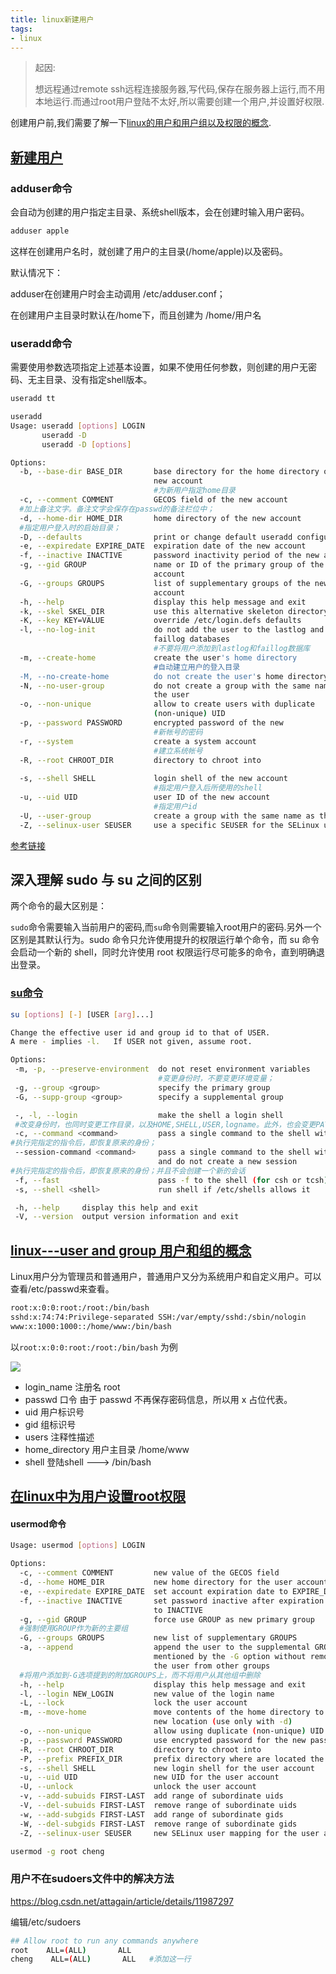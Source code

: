 ```yaml
---
title: linux新建用户
tags:
- linux
---
```


> 起因:
>
> 想远程通过remote ssh远程连接服务器,写代码,保存在服务器上运行,而不用本地运行.而通过root用户登陆不太好,所以需要创建一个用户,并设置好权限.

创建用户前,我们需要了解一下[linux的用户和用户组以及权限的概念](https://blog.csdn.net/yue7603835/article/details/73699258).

## [新建用户](https://blog.csdn.net/beitiandijun/article/details/41678251)

### adduser命令

会自动为创建的用户指定主目录、系统shell版本，会在创建时输入用户密码。

```bash
adduser apple
```

这样在创建用户名时，就创建了用户的主目录(/home/apple)以及密码。

默认情况下：

adduser在创建用户时会主动调用  /etc/adduser.conf；

在创建用户主目录时默认在/home下，而且创建为 /home/用户名

### useradd命令

需要使用参数选项指定上述基本设置，如果不使用任何参数，则创建的用户无密码、无主目录、没有指定shell版本。

```bash
useradd tt
```

```bash
useradd
Usage: useradd [options] LOGIN
       useradd -D
       useradd -D [options]

Options:
  -b, --base-dir BASE_DIR       base directory for the home directory of the
                                new account
                                #为新用户指定home目录
  -c, --comment COMMENT         GECOS field of the new account
  #加上备注文字。备注文字会保存在passwd的备注栏位中；
  -d, --home-dir HOME_DIR       home directory of the new account
  #指定用户登入时的启始目录；
  -D, --defaults                print or change default useradd configuration
  -e, --expiredate EXPIRE_DATE  expiration date of the new account
  -f, --inactive INACTIVE       password inactivity period of the new account
  -g, --gid GROUP               name or ID of the primary group of the new
                                account
  -G, --groups GROUPS           list of supplementary groups of the new
                                account
  -h, --help                    display this help message and exit
  -k, --skel SKEL_DIR           use this alternative skeleton directory
  -K, --key KEY=VALUE           override /etc/login.defs defaults
  -l, --no-log-init             do not add the user to the lastlog and
                                faillog databases
                                #不要将用户添加到lastlog和faillog数据库
  -m, --create-home             create the user's home directory
  								#自动建立用户的登入目录
  -M, --no-create-home          do not create the user's home directory
  -N, --no-user-group           do not create a group with the same name as
                                the user
  -o, --non-unique              allow to create users with duplicate
                                (non-unique) UID
  -p, --password PASSWORD       encrypted password of the new 
  								#新帐号的密码
  -r, --system                  create a system account
  								#建立系统帐号
  -R, --root CHROOT_DIR         directory to chroot into
  								
  -s, --shell SHELL             login shell of the new account
  								#指定用户登入后所使用的shell
  -u, --uid UID                 user ID of the new account
  								#指定用户id
  -U, --user-group              create a group with the same name as the user
  -Z, --selinux-user SEUSER     use a specific SEUSER for the SELinux user mapping
```



[参考链接](https://www.cnblogs.com/52php/p/5677628.html)

## 深入理解 sudo 与 su 之间的区别

两个命令的最大区别是：

`sudo`命令需要输入当前用户的密码,而`su`命令则需要输入root用户的密码.另外一个区别是其默认行为。sudo 命令只允许使用提升的权限运行单个命令，而 su 命令会启动一个新的 shell，同时允许使用 root 权限运行尽可能多的命令，直到明确退出登录。

### [su命令](https://wangchujiang.com/linux-command/c/su.html)



```bash
su [options] [-] [USER [arg]...]

Change the effective user id and group id to that of USER.
A mere - implies -l.   If USER not given, assume root.

Options:
 -m, -p, --preserve-environment  do not reset environment variables 
 								 #变更身份时，不要变更环境变量；
 -g, --group <group>             specify the primary group
 -G, --supp-group <group>        specify a supplemental group

 -, -l, --login                  make the shell a login shell
 #改变身份时，也同时变更工作目录，以及HOME,SHELL,USER,logname。此外，也会变更PATH变量；
 -c, --command <command>         pass a single command to the shell with -c
#执行完指定的指令后，即恢复原来的身份；
 --session-command <command>     pass a single command to the shell with -c
                                 and do not create a new session
#执行完指定的指令后，即恢复原来的身份；并且不会创建一个新的会话
 -f, --fast                      pass -f to the shell (for csh or tcsh)
 -s, --shell <shell>             run shell if /etc/shells allows it

 -h, --help     display this help and exit
 -V, --version  output version information and exit
```



## [linux---user and group 用户和组的概念](https://blog.51cto.com/13438667/2061590)

Linux用户分为管理员和普通用户，普通用户又分为系统用户和自定义用户。可以查看/etc/passwd来查看。

```bash
root:x:0:0:root:/root:/bin/bash
sshd:x:74:74:Privilege-separated SSH:/var/empty/sshd:/sbin/nologin
www:x:1000:1000::/home/www:/bin/bash
```

以`root:x:0:0:root:/root:/bin/bash` 为例

![](https://pic1.zhimg.com/80/v2-83338ceda500e5ffc3bc56b9477da368_720w.jpg)

- login_name 注册名 root
- passwd 口令   由于 passwd 不再保存密码信息，所以用 x 占位代表。
- uid 用户标识号
- gid 组标识号
- users 注释性描述
- home_directory 用户主目录     /home/www
- shell 登陆shell  ---> /bin/bash

## [在linux中为用户设置root权限](https://linoxide.com/usr-mgmt/give-normal-user-root-privileges/)

#### usermod命令

```bash
Usage: usermod [options] LOGIN

Options:
  -c, --comment COMMENT         new value of the GECOS field
  -d, --home HOME_DIR           new home directory for the user account
  -e, --expiredate EXPIRE_DATE  set account expiration date to EXPIRE_DATE
  -f, --inactive INACTIVE       set password inactive after expiration
                                to INACTIVE
  -g, --gid GROUP               force use GROUP as new primary group
  #强制使用GROUP作为新的主要组
  -G, --groups GROUPS           new list of supplementary GROUPS
  -a, --append                  append the user to the supplemental GROUPS
                                mentioned by the -G option without removing
                                the user from other groups
  #将用户添加到-G选项提到的附加GROUPS上，而不将用户从其他组中删除
  -h, --help                    display this help message and exit
  -l, --login NEW_LOGIN         new value of the login name
  -L, --lock                    lock the user account
  -m, --move-home               move contents of the home directory to the
                                new location (use only with -d)
  -o, --non-unique              allow using duplicate (non-unique) UID
  -p, --password PASSWORD       use encrypted password for the new password
  -R, --root CHROOT_DIR         directory to chroot into
  -P, --prefix PREFIX_DIR       prefix directory where are located the /etc/* files
  -s, --shell SHELL             new login shell for the user account
  -u, --uid UID                 new UID for the user account
  -U, --unlock                  unlock the user account
  -v, --add-subuids FIRST-LAST  add range of subordinate uids
  -V, --del-subuids FIRST-LAST  remove range of subordinate uids
  -w, --add-subgids FIRST-LAST  add range of subordinate gids
  -W, --del-subgids FIRST-LAST  remove range of subordinate gids
  -Z, --selinux-user SEUSER     new SELinux user mapping for the user account

```

```sh
usermod -g root cheng
```

### 用户不在sudoers文件中的解决方法

https://blog.csdn.net/attagain/article/details/11987297

编辑/etc/sudoers

```sh
## Allow root to run any commands anywhere
root    ALL=(ALL)       ALL
cheng    ALL=(ALL)       ALL   #添加这一行
```


